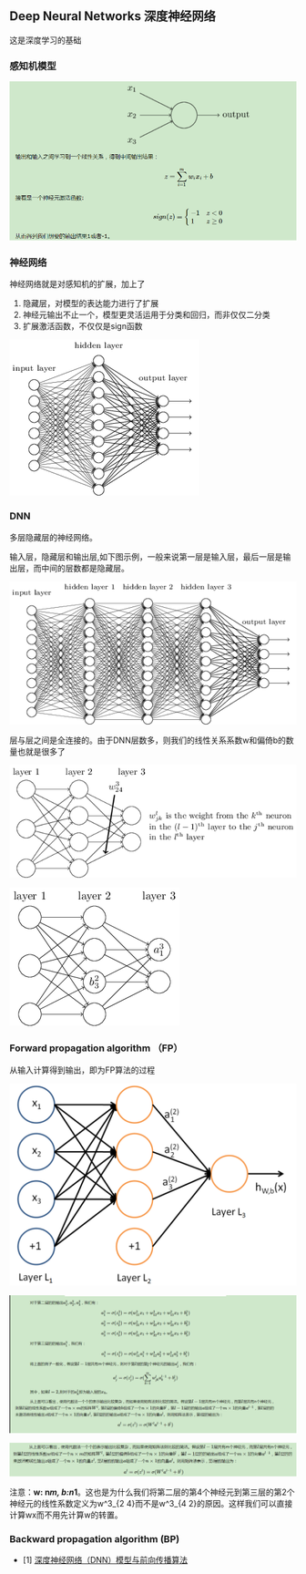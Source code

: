 ## Deep Neural Networks 深度神经网络
这是深度学习的基础

### 感知机模型
![image](https://raw.githubusercontent.com/CPS-zhangX/PhD-Study/master/images/ganzhiji.PNG)

### 神经网络
神经网络就是对感知机的扩展，加上了
1. 隐藏层，对模型的表达能力进行了扩展
2. 神经元输出不止一个，模型更灵活运用于分类和回归，而非仅仅二分类
3. 扩展激活函数，不仅仅是sign函数

![image](https://raw.githubusercontent.com/CPS-zhangX/PhD-Study/master/images/nn1.png)

### DNN
多层隐藏层的神经网络。

输入层，隐藏层和输出层,如下图示例，一般来说第一层是输入层，最后一层是输出层，而中间的层数都是隐藏层。

![image](https://raw.githubusercontent.com/CPS-zhangX/PhD-Study/master/images/dnn.png)

层与层之间是全连接的。由于DNN层数多，则我们的线性关系系数w和偏倚b的数量也就是很多了

![image](https://raw.githubusercontent.com/CPS-zhangX/PhD-Study/master/images/dnn1.png)

![image](https://raw.githubusercontent.com/CPS-zhangX/PhD-Study/master/images/dnn2.png)

### Forward propagation algorithm （FP）
从输入计算得到输出，即为FP算法的过程

![image](https://raw.githubusercontent.com/CPS-zhangX/PhD-Study/master/images/dnn3.png)

![image](https://raw.githubusercontent.com/CPS-zhangX/PhD-Study/master/images/dnn4.PNG)

![image](https://raw.githubusercontent.com/CPS-zhangX/PhD-Study/master/images/DNN5.PNG)

注意：**w: n*m, b:n*1**。这也是为什么我们将第二层的第4个神经元到第三层的第2个神经元的线性系数定义为w^3_{2 4}而不是w^3_{4 2}的原因。这样我们可以直接计算wx而不用先计算w的转置。

### Backward propagation algorithm (BP)


- [1] [深度神经网络（DNN）模型与前向传播算法](https://www.cnblogs.com/pinard/p/6418668.html)
